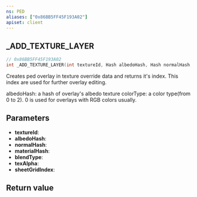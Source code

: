 ```yaml
---
ns: PED
aliases: ["0x86BB5FF45F193A02"]
apiset: client
---
```

## _ADD_TEXTURE_LAYER

```c
// 0x86BB5FF45F193A02
int _ADD_TEXTURE_LAYER(int textureId, Hash albedoHash, Hash normalHash, Hash materialHash, int blendType, float texAlpha, int sheetGridIndex);
```

Creates ped overlay in texture override data and returns it's index.
This index are used for further overlay editing.

albedoHash: a hash of overlay's albedo texture
colorType: a color type(from 0 to 2). 0 is used for overlays with RGB colors usually.

## Parameters
* **textureId**:
* **albedoHash**:
* **normalHash**:
* **materialHash**:
* **blendType**:
* **texAlpha**:
* **sheetGridIndex**:

## Return value